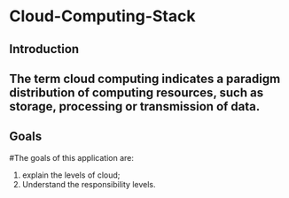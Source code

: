 # Cloud-Computing-Stack

## Introduction 

## The term cloud computing indicates a paradigm distribution of computing resources, such as storage, processing or transmission of data.
## Goals
#The goals of this application are:
  1. explain the levels of cloud;
  2. Understand the responsibility levels.
